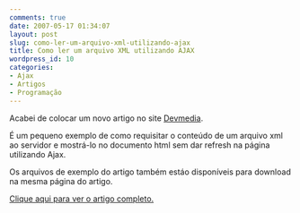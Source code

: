 ```yaml
---
comments: true
date: 2007-05-17 01:34:07
layout: post
slug: como-ler-um-arquivo-xml-utilizando-ajax
title: Como ler um arquivo XML utilizando AJAX
wordpress_id: 10
categories:
- Ajax
- Artigos
- Programação
---
```


Acabei de colocar um novo artigo no site [Devmedia](http://www.devmedia.com.br/).

É um pequeno exemplo de como requisitar o conteúdo de um arquivo xml ao servidor e mostrá-lo no documento html sem dar refresh na página utilizando Ajax.

Os arquivos de exemplo do artigo também estáo disponíveis para download na mesma página do artigo.

[Clique aqui para ver o artigo completo.](http://www.devmedia.com.br/articles/viewcomp.asp?comp=5411)